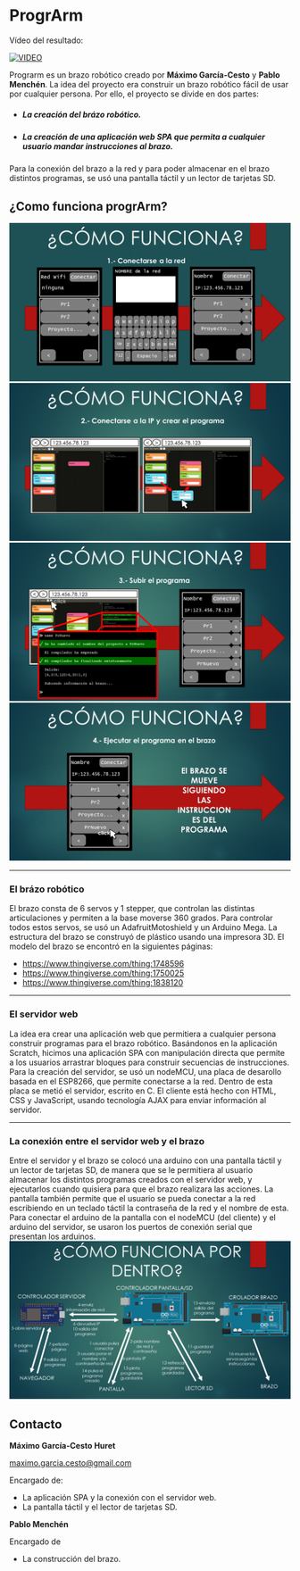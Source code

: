 
# ProgrArm

Vídeo del resultado:

[![VIDEO](https://img.youtube.com/vi/-UbCkGc3Uh8/0.jpg)](https://youtu.be/-UbCkGc3Uh8)


Prograrm es un brazo robótico creado por **Máximo García-Cesto** y **Pablo Menchén**.
La idea del proyecto era construir un brazo robótico fácil de usar por cualquier persona.
Por ello, el proyecto se divide en dos partes:
- ##### La creación del brázo robótico.
- ##### La creación de una aplicación web SPA que permita a cualquier usuario mandar instrucciones al brazo.
Para la conexión del brazo a la red y para poder almacenar en el brazo distintos programas, se usó una pantalla táctil y un lector de tarjetas SD.

## ¿Como funciona progrArm?
![Cómo funciona 1](/readmeFiles/Diapositiva2.PNG)
![Cómo funciona 2](/readmeFiles/Diapositiva3.PNG)
![Cómo funciona 3](/readmeFiles/Diapositiva4.PNG)
![Cómo funciona 4](/readmeFiles/Diapositiva5.PNG)


------------

### El brázo robótico
El brazo consta de 6 servos y 1 stepper, que controlan las distintas articulaciones y permiten a la base moverse 360 grados.
Para controlar todos estos servos, se usó un AdafruitMotoshield y un Arduino Mega.
La estructura del brazo se construyó de plástico usando una impresora 3D.
El modelo del brazo se encontró en la siguientes páginas: 
- https://www.thingiverse.com/thing:1748596
- https://www.thingiverse.com/thing:1750025
- https://www.thingiverse.com/thing:1838120

------------

### El servidor web
La idea era crear una aplicación web que permitiera a cualquier persona construir programas para el brazo robótico. Basándonos en la aplicación Scratch, hicimos una aplicación SPA con manipulación directa que permite a los usuarios arrastrar bloques para construir secuencias de instrucciones.
Para la creación del servidor, se usó un nodeMCU, una placa de desarollo basada en el ESP8266, que permite conectarse a la red.
Dentro de esta placa se metió el servidor, escrito en C.
El cliente está hecho con HTML, CSS y JavaScript, usando tecnología AJAX para enviar información al servidor.

------------

### La conexión entre el servidor web y el brazo
Entre el servidor y el brazo se colocó una arduino con una pantalla táctil y un lector de tarjetas SD, de manera que se le permitiera al usuario almacenar los distintos programas creados con el servidor web, y ejecutarlos cuando quisiera para que el brazo realizara las acciones.
La pantalla también permite que el usuario se pueda conectar a la red escribiendo en un teclado táctil la contraseña de la red y el nombre de esta.
Para conectar el arduino de la pantalla con el nodeMCU (del cliente) y el arduino del servidor, se usaron los puertos de conexión serial que presentan los arduinos.
![enter image description here](https://raw.githubusercontent.com/MaximoGCH/ProgrARM/add-readme/readmeFiles/Diapositiva8.PNG)
## Contacto
**Máximo García-Cesto Huret** 

 maximo.garcia.cesto@gmail.com
 
Encargado de:
 - La aplicación SPA y la conexión con el servidor web.
 - La pantalla táctil y el lector de tarjetas SD.


**Pablo Menchén**

Encargado de 
 - La construcción del brazo.

